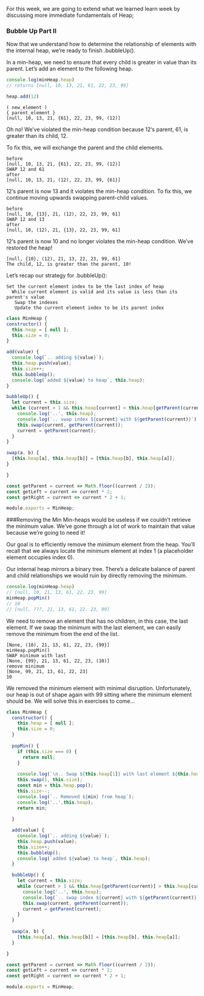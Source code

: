 For this week, we are going to extend what we learned learn week by discussing more immediate fundamentals of Heap;

### Bubble Up Part II
Now that we understand how to determine the relationship of elements with the internal heap, we’re ready to finish .bubbleUp().

In a min-heap, we need to ensure that every child is greater in value than its parent. Let’s add an element to the following heap.

```javascript
console.log(minHeap.heap)
// returns [null, 10, 13, 21, 61, 22, 23, 99]

heap.add(12)

```
```
( new_element )
{ parent_element }
[null, 10, 13, 21, {61}, 22, 23, 99, (12)]
```
Oh no! We’ve violated the min-heap condition because 12‘s parent, 61, is greater than its child, 12.

To fix this, we will exchange the parent and the child elements.

```
before
[null, 10, 13, 21, {61}, 22, 23, 99, (12)]
SWAP 12 and 61
after
[null, 10, 13, 21, (12), 22, 23, 99, {61}]
```

12‘s parent is now 13 and it violates the min-heap condition. To fix this, we continue moving upwards swapping parent-child values.

```
before
[null, 10, {13}, 21, (12), 22, 23, 99, 61]
SWAP 12 and 13
after
[null, 10, (12), 21, {13}, 22, 23, 99, 61]
```

12‘s parent is now 10 and no longer violates the min-heap condition. We’ve restored the heap!

```
[null, {10}, (12), 21, 13, 22, 23, 99, 61]
The child, 12, is greater than the parent, 10!
```

Let’s recap our strategy for .bubbleUp():

```
Set the current element index to be the last index of heap
  While current element is valid and its value is less than its parent's value
   Swap the indexes
   Update the current element index to be its parent index
  ```




  ```javascript
  class MinHeap {
  constructor() {
    this.heap = [ null ];
    this.size = 0;
  }

  add(value) {
    console.log(`.. adding ${value}`);
    this.heap.push(value);
    this.size++;
    this.bubbleUp();
    console.log(`added ${value} to heap`, this.heap);
  }

  bubbleUp() {
    let current = this.size;
    while (current > 1 && this.heap[current] < this.heap[getParent(current)]) {
      console.log('..', this.heap);
      console.log(`.. swap index ${current} with ${getParent(current)}`);
      this.swap(current, getParent(current));
      current = getParent(current);
    }
  }

  swap(a, b) {
    [this.heap[a], this.heap[b]] = [this.heap[b], this.heap[a]];
  }

}

const getParent = current => Math.floor((current / 2));
const getLeft = current => current * 2;
const getRight = current => current * 2 + 1;

module.exports = MinHeap;

  ```








###Removing the Min
Min-heaps would be useless if we couldn’t retrieve the minimum value. We’ve gone through a lot of work to maintain that value because we’re going to need it!

Our goal is to efficiently remove the minimum element from the heap. You’ll recall that we always locate the minimum element at index 1 (a placeholder element occupies index 0).

Our internal heap mirrors a binary tree. There’s a delicate balance of parent and child relationships we would ruin by directly removing the minimum.

```javascript
console.log(minHeap.heap)
// [null, 10, 21, 13, 61, 22, 23, 99]
minHeap.popMin()
// 10
// [null, ???, 21, 13, 61, 22, 23, 99]
```

We need to remove an element that has no children, in this case, the last element. If we swap the minimum with the last element, we can easily remove the minimum from the end of the list.

```
[None, (10), 21, 13, 61, 22, 23, {99}]
minHeap.popMin()
SWAP minimum with last
[None, {99}, 21, 13, 61, 22, 23, (10)]
remove minimum
[None, 99, 21, 13, 61, 22, 23]
10
```

We removed the minimum element with minimal disruption. Unfortunately, our heap is out of shape again with 99 sitting where the minimum element should be. We will solve this in exercises to come…



```javascript
class MinHeap {
  constructor() {
    this.heap = [ null ];
    this.size = 0;
  }
  
  popMin() {
    if (this.size === 0) {
      return null;
    }
    
    console.log(`\n.. Swap ${this.heap[1]} with last element ${this.heap[this.size]}`);
    this.swap(1, this.size);
    const min = this.heap.pop();
    this.size--;
    console.log(`.. Removed ${min} from heap`);
    console.log('..',this.heap);
    return min;
    
  }

  add(value) {
    console.log(`.. adding ${value}`);
    this.heap.push(value);
    this.size++;
    this.bubbleUp();
    console.log(`added ${value} to heap`, this.heap);
  }

  bubbleUp() {
    let current = this.size;
    while (current > 1 && this.heap[getParent(current)] > this.heap[current]) {
      console.log('..', this.heap);
      console.log(`.. swap index ${current} with ${getParent(current)}`);
      this.swap(current, getParent(current));
      current = getParent(current);
    }
  }
  
  swap(a, b) {
    [this.heap[a], this.heap[b]] = [this.heap[b], this.heap[a]];
  }

}

const getParent = current => Math.floor((current / 2));
const getLeft = current => current * 2;
const getRight = current => current * 2 + 1;

module.exports = MinHeap;
```